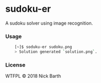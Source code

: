 # sudoku-er

A sudoku solver using image recognition.

### Usage

```bash
	[~]$ soduku-er sudoku.png
	> Solution generated `solution.png`.
```

### License
WTFPL &copy; 2018 Nick Barth

